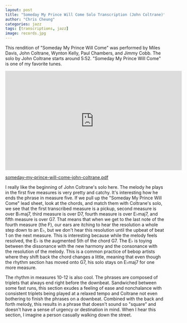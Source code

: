 ```yaml
---
layout: post
title: "Someday My Prince Will Come Solo Transcription (John Coltrane)"
author: "Chris Cheung"
categories: jazz
tags: [transcriptions, jazz]
image: records.jpg
---
```


This rendition of "Someday My Prince Will Come" was performed by Miles Davis, John Coltrane, Wynton Kelly, Paul Chambers, and Jimmy Cobb. The solo by John Coltrane starts around 5:52. "Someday My Prince Will Come" is one of my favorite tunes.

<iframe width="560" height="315" src="https://www.youtube.com/embed/Lo18F5ObPng?start=352" frameborder="0" allow="accelerometer; autoplay; encrypted-media; gyroscope; picture-in-picture" allowfullscreen></iframe>

<a href="{{site.github.url}}/assets/transcriptions/someday-my-prince-will-come-john-coltrane.pdf" target="_blank">someday-my-prince-will-come-john-coltrane.pdf</a>

I really like the beginning of John Coltrane's solo here. The melody he plays in the first five measures is very pretty and catchy. It's interesting how he ends the phrase in measure five. If we pull up the "Someday My Prince Will Come" lead sheet, look at the chords, and match them with Coltrane's solo, we see that the first transcribed measure is a pickup, second measure is over B&#9837;maj7, third measure is over D7, fourth measure is over E&#9837;maj7, and fifth measure is over G7. That means that when we get to the last note of the fourth measure (the F), our ears are itching to hear the resolution a whole step down to an E&#9837;, but we don't hear this resolution until the upbeat of beat 1 on the next measure. This is interesting because while the melody feels resolved, the E&#9837; is the augmented 5th of the chord G7. The E&#9837; is toying between the dissonance with the new harmony and the consonance with the resolution of the melody. This is a common practice of bebop artists where they shift back the chord changes a little, meaning that even though the rhythm section has moved onto G7, his solo stays on E&#9837;maj7 for one more measure.

The rhythm in measures 10-12 is also cool. The phrases are composed of triplets that always end right before the downbeat. Sandwiched between some fast runs, this section exudes a feeling of ease and nonchalance with consistent triplets being played at a relaxed tempo and Coltrane not even bothering to finish the phrases on a downbeat. Combined with the back and forth melody, this results in a phrase that doesn't sound so "square" and doesn't have a sense of urgency or destination in mind. When I hear this section, I imagine a person casually walking down the street.